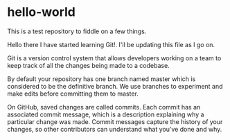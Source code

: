 # hello-world
This is a test repository to fiddle on a few things.

Hello there I have started learning Git!. I'll be updating this file as I go on.

Git is a version control system that allows developers working on a team to keep track of all the changes being made to a codebase.

By default your repository has one branch named master which is considered to be the definitive branch. We use branches to experiment and make edits before committing them to master.

On GitHub, saved changes are called commits. Each commit has an associated commit message, which is a description explaining why a particular change was made. Commit messages capture the history of your changes, so other contributors can understand what you’ve done and why.





